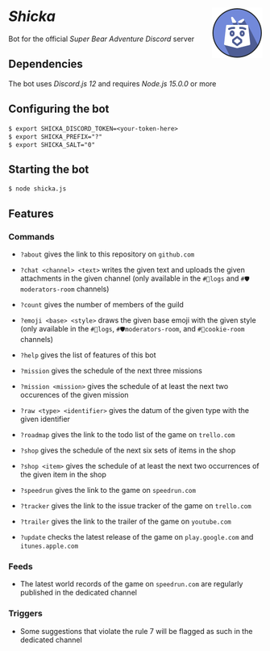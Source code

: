 # *Shicka* <img width="100" height="100" alt="" src="logotypes/shicka-200x200.png" align="right"/>

Bot for the official *Super Bear Adventure* *Discord* server

## Dependencies

The bot uses *Discord.js 12* and requires *Node.js 15.0.0* or more

## Configuring the bot

```shell
$ export SHICKA_DISCORD_TOKEN=<your-token-here>
$ export SHICKA_PREFIX="?"
$ export SHICKA_SALT="0"
```

## Starting the bot

```shell
$ node shicka.js
```

## Features

### Commands

- `?about` gives the link to this repository on `github.com`

- `?chat <channel> <text>` writes the given text and uploads the given attachments in the given channel (only available in the `#📰logs` and `#🛡moderators-room` channels)

- `?count` gives the number of members of the guild

- `?emoji <base> <style>` draws the given base emoji with the given style (only available in the `#📰logs`, `#🛡moderators-room`, and `#🍪cookie-room` channels)

- `?help` gives the list of features of this bot

- `?mission` gives the schedule of the next three missions

- `?mission <mission>` gives the schedule of at least the next two occurences of the given mission

- `?raw <type> <identifier>` gives the datum of the given type with the given identifier

- `?roadmap` gives the link to the todo list of the game on `trello.com`

- `?shop` gives the schedule of the next six sets of items in the shop

- `?shop <item>` gives the schedule of at least the next two occurrences of the given item in the shop

- `?speedrun` gives the link to the game on `speedrun.com`

- `?tracker` gives the link to the issue tracker of the game on `trello.com`

- `?trailer` gives the link to the trailer of the game on `youtube.com`

- `?update` checks the latest release of the game on `play.google.com` and `itunes.apple.com`

### Feeds

- The latest world records of the game on `speedrun.com` are regularly published in the dedicated channel

### Triggers

- Some suggestions that violate the rule 7 will be flagged as such in the dedicated channel
